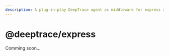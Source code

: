 ```yaml
---
description: A plug-in-play DeepTrace agent as middleware for express applications.
---
```


# @deeptrace/express

Comming soon...

